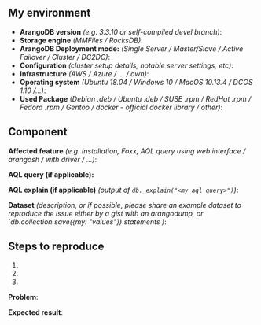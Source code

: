 <!-- Please remove everything that does not apply -->

## My environment

* __ArangoDB version__ _(e.g. 3.3.10 or self-compiled devel branch)_:
* __Storage engine__ _(MMFiles / RocksDB)_:
* __ArangoDB Deployment mode:__ _(Single Server / Master/Slave / Active Failover / Cluster / DC2DC)_: 
* __Configuration__ _(cluster setup details, notable server settings, etc)_: 
* __Infrastructure__ _(AWS / Azure / ... / own)_: 
* __Operating system__ _(Ubuntu 18.04 / Windows 10 / MacOS 10.13.4 / DCOS 1.10 /...)_: 
* __Used Package__ _(Debian .deb / Ubuntu .deb / SUSE .rpm / RedHat .rpm / Fedora .rpm / Gentoo / docker - official docker library / other)_:

## Component

__Affected feature__
_(e.g. Installation, Foxx, AQL query using web interface / arangosh / with driver / ...)_:

__AQL query (if applicable):__

__AQL explain (if applicable)__ _(output of `db._explain("<my aql query>")`)_:

__Dataset__
 _(description, or if possible, please share an example dataset to reproduce the issue either by a gist with an arangodump, or `db.collection.save({my: "values"}) statements )_:
 

## Steps to reproduce

1.
2.
3.

__Problem__:

__Expected result__:

